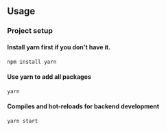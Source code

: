 ## Usage

### Project setup

#### Install yarn first if you don't have it.
```
npm install yarn
```
#### Use yarn to add all packages
```
yarn
```

#### Compiles and hot-reloads for backend development 
```
yarn start
```
